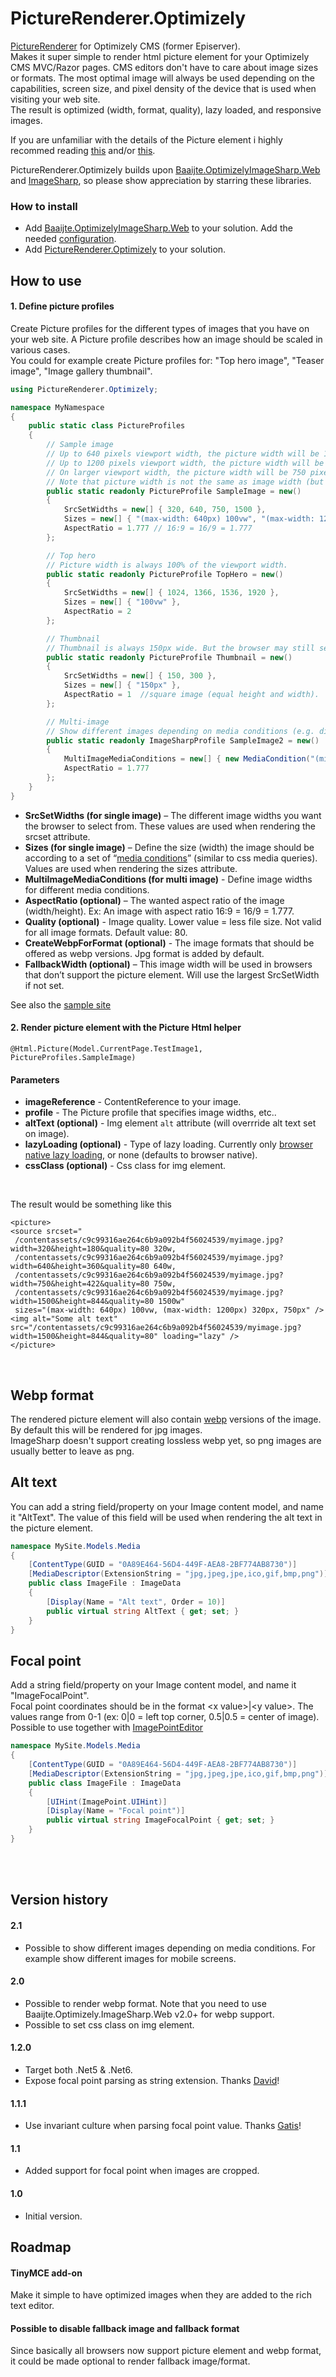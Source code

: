 # PictureRenderer.Optimizely
[PictureRenderer](https://github.com/ErikHen/PictureRenderer) for Optimizely CMS (former Episerver).<br>
Makes it super simple to render html picture element for your Optimizely CMS MVC/Razor pages. 
CMS editors don't have to care about image sizes or formats. 
The most optimal image will always be used depending on the capabilities, screen size, and pixel density of the device that is used when visiting your web site.
<br>
The result is optimized (width, format, quality), lazy loaded, and responsive images.

If you are unfamiliar with the details of the Picture element i highly recommed reading
 [this](https://webdesign.tutsplus.com/tutorials/quick-tip-how-to-use-html5-picture-for-responsive-images--cms-21015) and/or [this](https://www.smashingmagazine.com/2014/05/responsive-images-done-right-guide-picture-srcset/).

PictureRenderer.Optimizely builds upon [Baaijte.OptimizelyImageSharp.Web](https://github.com/vnbaaij/Baaijte.Optimizely.ImageSharp.Web)
 and [ImageSharp](https://github.com/SixLabors/ImageSharp), so please show appreciation by starring these libraries.

### How to install
* Add [Baaijte.OptimizelyImageSharp.Web](https://nuget.optimizely.com/package/?id=Baaijte.Optimizely.ImageSharp.Web) to your solution. Add the needed [configuration](https://github.com/vnbaaij/Baaijte.Optimizely.ImageSharp.Web#setup-and-configuration).
* Add [PictureRenderer.Optimizely](https://nuget.optimizely.com/package/?id=PictureRenderer.Optimizely) to your solution.

## How to use

#### 1. Define picture profiles
Create Picture profiles for the different types of images that you have on your web site. A Picture profile describes how an image should be scaled in various cases. <br>
You could for example create Picture profiles for: "Top hero image", "Teaser image", "Image gallery thumbnail".
````C#
using PictureRenderer.Optimizely;

namespace MyNamespace
{
    public static class PictureProfiles
    {
        // Sample image
        // Up to 640 pixels viewport width, the picture width will be 100% of the viewport minus 40 pixels.
        // Up to 1200 pixels viewport width, the picture width will be 320 pixels.
        // On larger viewport width, the picture width will be 750 pixels.
        // Note that picture width is not the same as image width (but it can be, on screens with a "device pixel ratio" of 1).
        public static readonly PictureProfile SampleImage = new()
        {
            SrcSetWidths = new[] { 320, 640, 750, 1500 },
            Sizes = new[] { "(max-width: 640px) 100vw", "(max-width: 1200px) 320px", "750px" },
            AspectRatio = 1.777 // 16:9 = 16/9 = 1.777
        };

        // Top hero
        // Picture width is always 100% of the viewport width.
        public static readonly PictureProfile TopHero = new()
        {
            SrcSetWidths = new[] { 1024, 1366, 1536, 1920 },
            Sizes = new[] { "100vw" },
            AspectRatio = 2
        };

        // Thumbnail
        // Thumbnail is always 150px wide. But the browser may still select the 300px image for a high resolution screen (e.g. mobile or tablet screens).
        public static readonly PictureProfile Thumbnail = new()
        {
            SrcSetWidths = new[] { 150, 300 },
            Sizes = new[] { "150px" },
            AspectRatio = 1  //square image (equal height and width).
        };

        // Multi-image
        // Show different images depending on media conditions (e.g. different image for mobile sized screen).
        public static readonly ImageSharpProfile SampleImage2 = new()
        {
            MultiImageMediaConditions = new[] { new MediaCondition("(min-width: 1200px)", 600), new MediaCondition("(min-width: 600px)", 300) },
            AspectRatio = 1.777
        };
    }
}
````
* **SrcSetWidths (for single image)** – The different image widths you want the browser to select from. These values are used when rendering the srcset attribute.
* **Sizes (for single image)** – Define the size (width) the image should be according to a set of “[media conditions](https://developer.mozilla.org/en-US/docs/Learn/HTML/Multimedia_and_embedding/Responsive_images)” (similar to css media queries). Values are used when rendering the sizes attribute.
* **MultiImageMediaConditions (for multi image)** - Define image widths for different media conditions. 
* **AspectRatio (optional)** – The wanted aspect ratio of the image (width/height). Ex: An image with aspect ratio 16:9 = 16/9 = 1.777.
* **Quality (optional)** - Image quality. Lower value = less file size. Not valid for all image formats. Default value: 80.
* **CreateWebpForFormat (optional)** - The image formats that should be offered as webp versions. Jpg format is added by default.
* **FallbackWidth (optional)** – This image width will be used in browsers that don’t support the picture element. Will use the largest SrcSetWidth if not set.

See also the [sample site](https://github.com/ErikHen/PictureRenderer.Samples/tree/main/OptimizelyCMS)


#### 2. Render picture element with the Picture Html helper 

```@Html.Picture(Model.CurrentPage.TestImage1, PictureProfiles.SampleImage)```
#### Parameters
* **imageReference** - ContentReference to your image.
* **profile** - The Picture profile that specifies image widths, etc..
* **altText (optional)** - Img element `alt` attribute (will overrride alt text set on image).
* **lazyLoading (optional)** - Type of lazy loading. Currently only [browser native lazy loading](https://developer.mozilla.org/en-US/docs/Web/Performance/Lazy_loading#images_and_iframes), or none (defaults to browser native).
* **cssClass (optional)** - Css class for img element. 
<br>

The result would be something like this
```xhtml
<picture>
<source srcset="
 /contentassets/c9c99316ae264c6b9a092b4f56024539/myimage.jpg?width=320&height=180&quality=80 320w,
 /contentassets/c9c99316ae264c6b9a092b4f56024539/myimage.jpg?width=640&height=360&quality=80 640w,
 /contentassets/c9c99316ae264c6b9a092b4f56024539/myimage.jpg?width=750&height=422&quality=80 750w,
 /contentassets/c9c99316ae264c6b9a092b4f56024539/myimage.jpg?width=1500&height=844&quality=80 1500w"
 sizes="(max-width: 640px) 100vw, (max-width: 1200px) 320px, 750px" />
<img alt="Some alt text" src="/contentassets/c9c99316ae264c6b9a092b4f56024539/myimage.jpg?width=1500&height=844&quality=80" loading="lazy" />
</picture>
```
<br>

## Webp format
The rendered picture element will also contain [webp](https://developers.google.com/speed/webp/) versions of the image. By default this will be rendered for jpg images. <br>
ImageSharp doesn't support creating lossless webp yet, so png images are usually better to leave as png. 

## Alt text
You can add a string field/property on your Image content model, and name it "AltText". The value of this field will be used when rendering the alt text in the picture element.
```c#
namespace MySite.Models.Media
{
    [ContentType(GUID = "0A89E464-56D4-449F-AEA8-2BF774AB8730")]
    [MediaDescriptor(ExtensionString = "jpg,jpeg,jpe,ico,gif,bmp,png")]
    public class ImageFile : ImageData 
    {
        [Display(Name = "Alt text", Order = 10)]
        public virtual string AltText { get; set; }
    }
}
```
## Focal point
Add a string field/property on your Image content model, and name it "ImageFocalPoint". 
<br>Focal point coordinates should be in the format &lt;x value&gt;|&lt;y value&gt;. The values range from 0-1 (ex:
0|0 = left top corner, 0.5|0.5 = center of image).
<br>Possible to use together with [ImagePointEditor](https://github.com/ErikHen/ImagePointEditor)
```c#
namespace MySite.Models.Media
{
    [ContentType(GUID = "0A89E464-56D4-449F-AEA8-2BF774AB8730")]
    [MediaDescriptor(ExtensionString = "jpg,jpeg,jpe,ico,gif,bmp,png")]
    public class ImageFile : ImageData 
    {
        [UIHint(ImagePoint.UIHint)]
        [Display(Name = "Focal point")]
        public virtual string ImageFocalPoint { get; set; }
    }
}
```
<br><br>
## Version history
#### 2.1
- Possible to show different images depending on media conditions. For example show different images for mobile screens.
#### 2.0
- Possible to render webp format. Note that you need to use Baaijte.Optimizely.ImageSharp.Web v2.0+ for webp support.
- Possible to set css class on img element.
#### 1.2.0
- Target both .Net5 & .Net6.
- Expose focal point parsing as string extension.
Thanks [David](https://github.com/ddprince-yaksa)!
#### 1.1.1
- Use invariant culture when parsing focal point value. Thanks [Gatis](https://github.com/gatisb)!
#### 1.1
- Added support for focal point when images are cropped. 
#### 1.0
- Initial version. 
## Roadmap
#### TinyMCE add-on
Make it simple to have optimized images when they are added to the rich text editor. 
#### Possible to disable fallback image and fallback format
Since basically all browsers now support picture element and webp format, it could be made optional to render fallback image/format.




